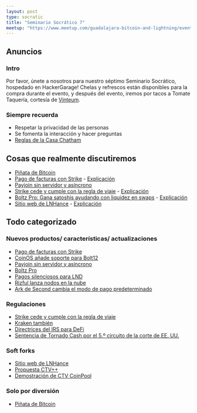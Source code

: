 ```yaml
---
layout: post
type: socratic
title: "Seminario Socrático 7"
meetup: "https://www.meetup.com/guadalajara-bitcoin-and-lightning/events/305485449"
---
```


## Anuncios
### Intro
Por favor, únete a nosotros para nuestro séptimo Seminario Socrático, hospedado en HackerGarage! Chelas y refrescos están disponibles para la compra durante el evento, y después del evento, iremos por tacos a Tomate Taquería, cortesía de [Vinteum](https://vinteum.org/).

### Siempre recuerda
- Respetar la privacidad de las personas
- Se fomenta la interacción y hacer preguntas
- [Reglas de la Casa Chatham](https://es.m.wikipedia.org/wiki/Regla_Chatham_House)


## Cosas que realmente discutiremos

- [Piñata de Bitcoin](https://stacker.news/items/817809)
- [Pago de facturas con Strike](https://strike.me/blog/announcing-strike-bill-pay/) - [Explicación](https://bitdevs.btcgdl.com/2025-01-14_Strike_Bill_Pay.md)
- [Payjoin sin servidor y asíncrono](https://www.bullbitcoin.com/blog/bull-bitcoin-wallet-payjoin)
- [Strike cede y cumple con la regla de viaje](https://strike.me/faq/what-is-the-travel-rule-regulation/) - [Explicación](https://bitdevs.btcgdl.com/2025-01-14_Strike_Bends_Knee.md)
- [Boltz Pro: Gana satoshis ayudando con liquidez en swaps](https://x.com/Boltzhq/status/1873778286947688831?t=2MDK2wthUQcCIDp1kcfPHg&s=19) - [Explicación](https://bitdevs.btcgdl.com/2025-01-14-Boltz-Pro.md)
- [Sitio web de LNHance](https://lclhost.org/) - [Explicación](https://bitdevs.btcgdl.com/2025-01-14-LNhance.md)


## Todo categorizado
### Nuevos productos/ características/ actualizaciones

- [Pago de facturas con Strike](https://strike.me/blog/announcing-strike-bill-pay/)
- [CoinOS añade soporte para Bolt12](https://njump.me/nevent1qqs2wwq49g6yxwfhddjunyyzeffknvztlh5uxn0k09093nm6hf9de5szyzagpxgxvmhskm6t55zex3a7kyey9ys723nfu6qqvn9825jk5836vs8u4vw)
- [Payjoin sin servidor y asíncrono](https://www.bullbitcoin.com/blog/bull-bitcoin-wallet-payjoin)
- [Boltz Pro](https://bitcoinmagazine.com/takes/earn-bitcoin-for-providing-liquidity-via-boltz-pro)
- [Pagos silenciosos para LND](https://x.com/guggero/status/1874037811818750108)
- [Rizful lanza nodos en la nube](https://rizful.com/)
- [Ark de Second cambia el modo de pago predeterminado](https://blog.second.tech/the-arkoor-standard/)


### Regulaciones

- [Strike cede y cumple con la regla de viaje](https://strike.me/faq/what-is-the-travel-rule-regulation/)
- [Kraken también](https://stacker.news/items/827547)
- [Directrices del IRS para DeFi](https://public-inspection.federalregister.gov/2024-30496.pdf)
- [Sentencia de Tornado Cash por el 5.º circuito de la corte de EE. UU.](https://storage.mollywhite.net/pdfs/TornadoCash5Cir.pdf)

### Soft forks

- [Sitio web de LNHance](https://lclhost.org/)
- [Propuesta CTV++](https://delvingbitcoin.org/t/ctv-op-templatehash-and-op-inputamounts/1344)
- [Demostración de CTV CoinPool](https://x.com/stutxo/status/1873384602552738236)

### Solo por diversión

- [Piñata de Bitcoin](https://stacker.news/items/817809)
